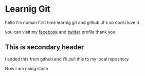 # Learnig Git

hello i'm noman first time learnig git and github .it's so cool.i love it.

you can visit my [facebook](https://www.facebook.com/mullanoman.mahmud/) and [twitter](https://twitter.com/MNoman1998) profile
thank you

## This is secondary header 
i added this from github and i'll pull this to my local repository.


Now I am using stash